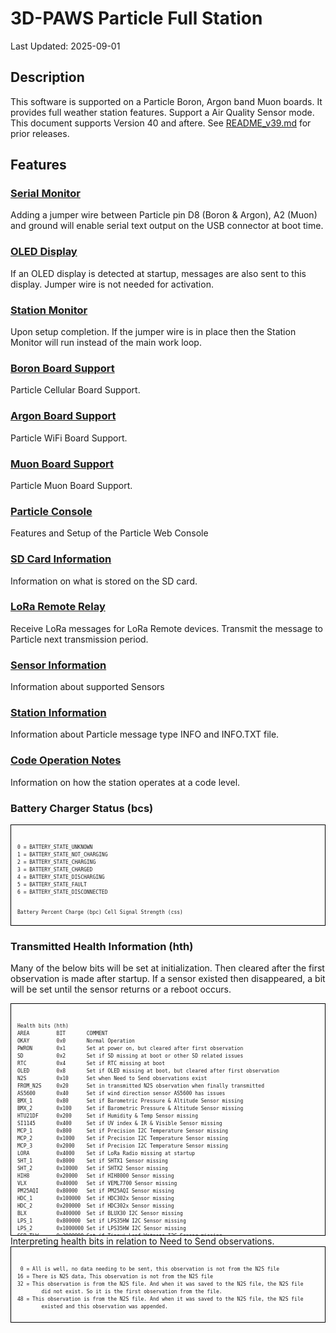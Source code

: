 # 3D-PAWS Particle Full Station

Last Updated: 2025-09-01

## Description

This software is supported on a Particle Boron, Argon band Muon boards. It provides full weather station features. Support a Air Quality Sensor mode. This document supports Version 40 and aftere. See [README_v39.md](docs/README_v39.md) for prior releases.
## Features

### [Serial Monitor](docs/SerialMonitor.md)
Adding a jumper wire between Particle pin D8 (Boron & Argon), A2 (Muon) and ground will enable serial text output on the USB connector at boot time.

### [OLED Display](docs/OLED_Display.md)
If an OLED display is detected at startup, messages are also sent to this display. Jumper wire is not needed for activation.

### [Station Monitor](docs/StationMonitor.md)
Upon setup completion.  If the jumper wire is in place then the Station Monitor will run instead of the main work loop.  

### [Boron Board Support](docs/Boron.md)
Particle Cellular Board Support.

### [Argon Board Support](docs/Argon.md)
Particle WiFi Board Support.

### [Muon Board Support](docs/Muon.md)
Particle Muon Board Support.

### [Particle Console](docs/ParticleConsole.md)
Features and Setup of the Particle Web Console

### [SD Card Information](docs/SD.md)
Information on what is stored on the SD card.

### [LoRa Remote Relay](docs/LoRaRelay.md)
Receive LoRa messages for LoRa Remote devices. Transmit the message to Particle next transmission period.

### [Sensor Information](docs/Sensors.md)
Information about supported Sensors

### [Station Information](docs/INFO.md)
Information about Particle message type INFO and INFO.TXT file.

### [Code Operation Notes](docs/CodeOperation.md)
Information on how the station operates at a code level.


 

### Battery Charger Status (bcs)
<div style="overflow:auto; white-space:pre; font-family: monospace; font-size: 8px; line-height: 1.5; height: 140px; border: 1px solid black; padding: 10px;">
<pre>
0 = BATTERY_STATE_UNKNOWN
1 = BATTERY_STATE_NOT_CHARGING
2 = BATTERY_STATE_CHARGING
3 = BATTERY_STATE_CHARGED
4 = BATTERY_STATE_DISCHARGING
5 = BATTERY_STATE_FAULT
6 = BATTERY_STATE_DISCONNECTED

Battery Percent Charge (bpc)
Cell Signal Strength (css)
</pre>
</div>

### Transmitted Health Information (hth)
Many of the below bits will be set at initialization. Then cleared after the first observation is made after startup. If a sensor existed then disappeared, a bit will be set until the sensor returns or a reboot occurs.
<div style="overflow:auto; white-space:pre; font-family: monospace; font-size: 8px; line-height: 1.5; height: 350px; border: 1px solid black; padding: 10px;">
<pre>
Health bits (hth)
AREA         BIT       COMMENT
OKAY         0x0       Normal Operation
PWRON        0x1       Set at power on, but cleared after first observation
SD           0x2       Set if SD missing at boot or other SD related issues
RTC          0x4       Set if RTC missing at boot
OLED         0x8       Set if OLED missing at boot, but cleared after first observation
N2S          0x10      Set when Need to Send observations exist
FROM_N2S     0x20      Set in transmitted N2S observation when finally transmitted
AS5600       0x40      Set if wind direction sensor AS5600 has issues
BMX_1        0x80      Set if Barometric Pressure & Altitude Sensor missing
BMX_2        0x100     Set if Barometric Pressure & Altitude Sensor missing
HTU21DF      0x200     Set if Humidity & Temp Sensor missing
SI1145       0x400     Set if UV index & IR & Visible Sensor missing
MCP_1        0x800     Set if Precision I2C Temperature Sensor missing
MCP_2        0x1000    Set if Precision I2C Temperature Sensor missing
MCP_3        0x2000    Set if Precision I2C Temperature Sensor missing
LORA         0x4000    Set if LoRa Radio missing at startup
SHT_1        0x8000    Set if SHTX1 Sensor missing
SHT_2        0x10000   Set if SHTX2 Sensor missing
HIH8         0x20000   Set if HIH8000 Sensor missing
VLX          0x40000   Set if VEML7700 Sensor missing
PM25AQI      0x80000   Set if PM25AQI Sensor missing
HDC_1        0x100000  Set if HDC302x Sensor missing
HDC_2        0x200000  Set if HDC302x Sensor missing
BLX          0x400000  Set if BLUX30 I2C Sensor missing
LPS_1        0x800000  Set if LPS35HW I2C Sensor missing
LPS_2        0x1000000 Set if LPS35HW I2C Sensor missing
SSB_TLW      0x2000000 Set if Tinovi Leaf Wetness I2C Sensor missing
SSB_TSM      0x4000000 Set if Tinovi Soil Moisture I2C Sensor missing
SSB_TMSM     0x8000000 Set if Tinovi MultiLevel Soil Moisture I2C Sensor missing
</pre>
</div>
Interpreting health bits in relation to Need to Send observations.
<div style="overflow:auto; white-space:pre; font-family: monospace; font-size: 8px; line-height: 1.5; height: 100px; border: 1px solid black; padding: 10px;">
<pre>
 0 = All is well, no data needing to be sent, this observation is not from the N2S file
16 = There is N2S data, This observation is not from the N2S file
32 = This observation is from the N2S file. And when it was saved to the N2S file, the N2S file
        did not exist. So it is the first observation from the file.
48 = This observation is from the N2S file. And when it was saved to the N2S file, the N2S file
        existed and this observation was appended.
</pre>
</div>


